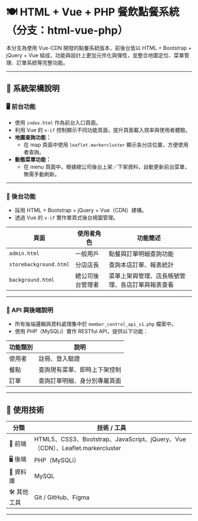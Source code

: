 # 🍽️ HTML + Vue + PHP 餐飲點餐系統（分支：html-vue-php）

本分支為使用 Vue-CDN 開發的點餐系統版本，前後台皆以 HTML + Bootstrap + jQuery + Vue 組成，功能與設計上更加元件化與彈性，並整合地圖定位、菜單管理、訂單系統等完整功能。

---

## 📌 系統架構說明

### 🖥️ 前台功能

- 使用 `index.html` 作為前台入口頁面。
- 利用 Vue 的 `v-if` 控制顯示不同功能頁面，提升頁面載入效率與使用者體驗。
- **地圖查詢功能：**
  - 在 map 頁面中使用 `leaflet.markercluster` 顯示各分店位置，方便使用者查詢。
- **動態菜單功能：**
  - 在 menu 頁面中，根據總公司後台上架／下架資料，自動更新前台菜單，無需手動刷新。

---

### 🔧 後台功能

- 採用 HTML + Bootstrap + jQuery + Vue（CDN）建構。
- 透過 Vue 的 `v-if` 實作單頁式後台視圖管理。

| 頁面               | 使用者角色       | 功能簡述                                                   |
|--------------------|------------------|------------------------------------------------------------|
| `admin.html`       | 一般用戶         | 點餐與訂單明細查詢功能                                     |
| `storebackground.html` | 分店店長     | 查詢本店訂單、報表統計                                    |
| `background.html`  | 總公司後台管理者 | 菜單上架與管理、店長帳號管理、各店訂單與報表查看          |

---

### 🔗 API 與後端說明

- 所有後端邏輯與資料處理集中於 `member_control_api_v1.php` 檔案中。
- 使用 PHP（MySQLi）實作 RESTful API，提供以下功能：

| 功能類別 | 說明                         |
|----------|------------------------------|
| 使用者   | 註冊、登入驗證               |
| 餐點     | 查詢現有菜單、即時上下架控制 |
| 訂單     | 查詢訂單明細、身分別專屬頁面 |

---

## 🧰 使用技術

| 分類        | 技術 / 工具                                                                 |
|-------------|------------------------------------------------------------------------------|
| 🔧 前端      | HTML5、CSS3、Bootstrap、JavaScript、jQuery、Vue（CDN）、Leaflet.markercluster |
| 🖥️ 後端     | PHP（MySQLi）                                                              |
| 💾 資料庫    | MySQL                                                                       |
| 🛠️ 其他工具 | Git / GitHub、Figma                                                         |

---
